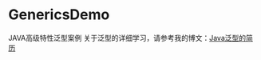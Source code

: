 # GenericsDemo
JAVA高级特性泛型案例
关于泛型的详细学习，请参考我的博文：[Java泛型的简历](https://blog.csdn.net/qq_35101450/article/details/106244438)
